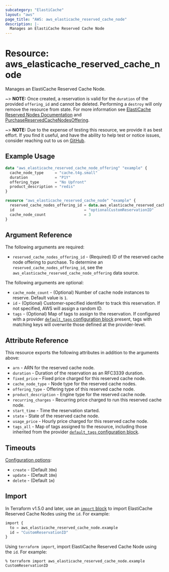 ```yaml
---
subcategory: "ElastiCache"
layout: "aws"
page_title: "AWS: aws_elasticache_reserved_cache_node"
description: |-
  Manages an ElastiCache Reserved Cache Node
---
```


# Resource: aws_elasticache_reserved_cache_node

Manages an ElastiCache Reserved Cache Node.

~> **NOTE:** Once created, a reservation is valid for the `duration` of the provided `offering_id` and cannot be deleted. Performing a `destroy` will only remove the resource from state. For more information see [ElastiCache Reserved Nodes Documentation](https://aws.amazon.com/elasticache/reserved-cache-nodes/) and [PurchaseReservedCacheNodesOffering](https://docs.aws.amazon.com/AmazonElastiCache/latest/APIReference/API_PurchaseReservedCacheNodesOffering.html).

~> **NOTE:** Due to the expense of testing this resource, we provide it as best effort. If you find it useful, and have the ability to help test or notice issues, consider reaching out to us on [GitHub](https://github.com/isometry/terraform-provider-faws).

## Example Usage

```terraform
data "aws_elasticache_reserved_cache_node_offering" "example" {
  cache_node_type     = "cache.t4g.small"
  duration            = "P1Y"
  offering_type       = "No Upfront"
  product_description = "redis"
}

resource "aws_elasticache_reserved_cache_node" "example" {
  reserved_cache_nodes_offering_id = data.aws_elasticache_reserved_cache_node_offering.example.offering_id
  id                               = "optionalCustomReservationID"
  cache_node_count                 = 3
}
```

## Argument Reference

The following arguments are required:

* `reserved_cache_nodes_offering_id` - (Required) ID of the reserved cache node offering to purchase.
  To determine an `reserved_cache_nodes_offering_id`, see the `aws_elasticache_reserved_cache_node_offering` data source.

The following arguments are optional:

* `cache_node_count` - (Optional) Number of cache node instances to reserve.
  Default value is `1`.
* `id` - (Optional) Customer-specified identifier to track this reservation.
  If not specified, AWS will assign a random ID.
* `tags` - (Optional) Map of tags to assign to the reservation. If configured with a provider [`default_tags` configuration block](/docs/providers/aws/index.html#default_tags-configuration-block) present, tags with matching keys will overwrite those defined at the provider-level.

## Attribute Reference

This resource exports the following attributes in addition to the arguments above:

* `arn` - ARN for the reserved cache node.
* `duration` - Duration of the reservation as an RFC3339 duration.
* `fixed_price` – Fixed price charged for this reserved cache node.
* `cache_node_type` - Node type for the reserved cache nodes.
* `offering_type` - Offering type of this reserved cache node.
* `product_description` - Engine type for the reserved cache node.
* `recurring_charges` - Recurring price charged to run this reserved cache node.
* `start_time` - Time the reservation started.
* `state` - State of the reserved cache node.
* `usage_price` - Hourly price charged for this reserved cache node.
* `tags_all` - Map of tags assigned to the resource, including those inherited from the provider [`default_tags` configuration block](https://registry.terraform.io/providers/hashicorp/aws/latest/docs#default_tags-configuration-block).

## Timeouts

[Configuration options](https://developer.hashicorp.com/terraform/language/resources/syntax#operation-timeouts):

- `create` - (Default `30m`)
- `update` - (Default `10m`)
- `delete` - (Default `1m`)

## Import

In Terraform v1.5.0 and later, use an [`import` block](https://developer.hashicorp.com/terraform/language/import) to import ElastiCache Reserved Cache Nodes using the `id`. For example:

```terraform
import {
  to = aws_elasticache_reserved_cache_node.example
  id = "CustomReservationID"
}
```

Using `terraform import`, import ElastiCache Reserved Cache Node using the `id`. For example:

```console
% terraform import aws_elasticache_reserved_cache_node.example CustomReservationID
```
